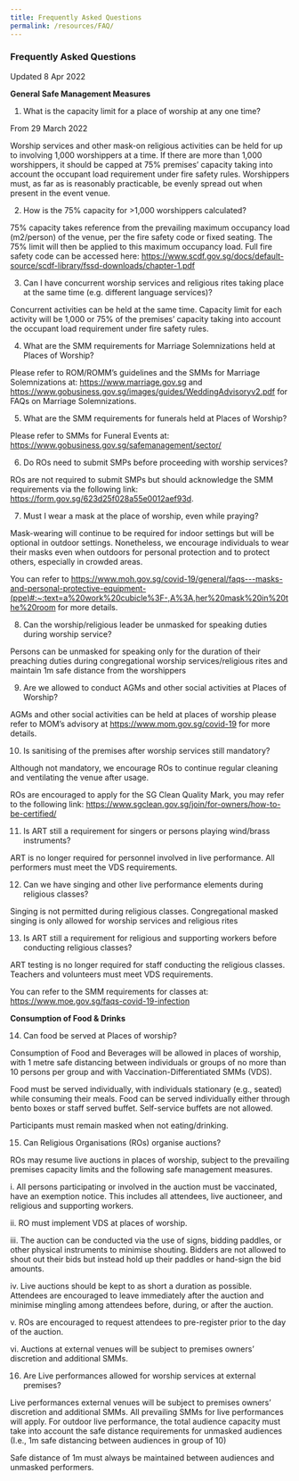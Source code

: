 ```yaml
---
title: Frequently Asked Questions
permalink: /resources/FAQ/
---
```

### Frequently Asked Questions 
Updated 8 Apr 2022

**General Safe Management Measures**

1) What is the capacity limit for a place of worship at any one time?

From 29 March 2022

Worship services and other mask-on religious activities can be held for up to involving 1,000 worshippers at a time. If there are more than 1,000 worshippers, it should be capped at 75% premises’ capacity taking into account the occupant load requirement under fire safety rules. Worshippers must, as far as is reasonably practicable, be evenly spread out when present in the event venue.

2) How is the 75% capacity for >1,000 worshippers calculated? 

75% capacity takes reference from the prevailing maximum occupancy load (m2/person) of the venue, per the fire safety code or fixed seating. The 75% limit will then be applied to this maximum occupancy load. Full fire safety code can be accessed here: https://www.scdf.gov.sg/docs/default-source/scdf-library/fssd-downloads/chapter-1.pdf  

3) Can I have concurrent worship services and religious rites 
taking place at the same time (e.g. different language services)?

Concurrent activities can be held at the same time. Capacity limit for each activity will be 1,000 or 75% of the premises’ capacity taking into account the occupant load requirement under fire safety rules.

4) What are the SMM requirements for Marriage Solemnizations 
held at Places of Worship?

Please refer to ROM/ROMM’s guidelines and the SMMs for Marriage Solemnizations at: https://www.marriage.gov.sg and  https://www.gobusiness.gov.sg/images/guides/WeddingAdvisoryv2.pdf for FAQs on Marriage Solemnizations. 

5) What are the SMM requirements for funerals held at Places of Worship?

Please refer to SMMs for Funeral Events at: https://www.gobusiness.gov.sg/safemanagement/sector/

6) Do ROs need to submit SMPs before proceeding with worship services?

ROs are not required to submit SMPs but should acknowledge the 
SMM requirements via the following link: https://form.gov.sg/623d25f028a55e0012aef93d.

7) Must I wear a mask at the place of worship, even while praying?

Mask-wearing will continue to be required for indoor settings but will be optional in outdoor settings. Nonetheless, we encourage individuals to wear their masks even when outdoors for personal protection and to protect others, especially in crowded areas.

You can refer to https://www.moh.gov.sg/covid-19/general/faqs---masks-and-personal-protective-equipment-(ppe)#:~:text=a%20work%20cubicle%3F-,A%3A,her%20mask%20in%20the%20room for more details.

8) Can the worship/religious leader be unmasked for speaking duties during worship service?

Persons can be unmasked for speaking only for the duration of their preaching duties during congregational worship services/religious rites and maintain 1m safe distance from the worshippers

9) Are we allowed to conduct AGMs and other social activities at Places of Worship?

AGMs and other social activities can be held at places of worship please refer to MOM’s advisory at https://www.mom.gov.sg/covid-19 for more details.

10) Is sanitising of the premises after worship services still mandatory?

Although not mandatory, we encourage ROs to continue regular cleaning and ventilating the venue after usage.

ROs are encouraged to apply for the SG Clean Quality Mark, you may refer to the following link: https://www.sgclean.gov.sg/join/for-owners/how-to-be-certified/

11) Is ART still a requirement for singers or persons playing wind/brass instruments?

ART is no longer required for personnel involved in live performance. All performers must meet the VDS requirements.

12) Can we have singing and other live performance elements during religious classes?

Singing is not permitted during religious classes. 
Congregational masked singing is only allowed for worship services and religious rites

13) Is ART still a requirement for religious and supporting workers before conducting religious classes? 

ART testing is no longer required for staff conducting the religious classes. Teachers and volunteers must meet VDS requirements.

You can refer to the SMM requirements for classes at: https://www.moe.gov.sg/faqs-covid-19-infection 


**Consumption of Food & Drinks**

14) Can food be served at Places of worship?

Consumption of Food and Beverages will be allowed in places of worship, with 1 metre safe distancing between individuals or groups of no more than 10 persons per group and with Vaccination-Differentiated SMMs (VDS). 

Food must be served individually, with individuals stationary (e.g., seated) while consuming their meals. 
Food can be served individually either through bento boxes or staff served buffet. Self-service buffets are not allowed. 

Participants must remain masked when not eating/drinking.

15) Can Religious Organisations (ROs) organise auctions?

ROs may resume live auctions in places of worship, subject to the prevailing premises capacity limits and the following safe management measures. 

i.	All persons participating or involved in the auction must be vaccinated, have an exemption notice. This includes all attendees, live auctioneer, and religious and supporting workers. 

ii.	RO must implement VDS at places of worship.

iii.	The auction can be conducted via the use of signs, bidding paddles, or other physical instruments to minimise shouting. Bidders are not allowed to shout out their bids but instead hold up their paddles or hand-sign the bid amounts.

iv.	Live auctions should be kept to as short a duration as possible. Attendees are encouraged to leave immediately after the auction and minimise mingling among attendees before, during, or after the auction.

v.	ROs are encouraged to request attendees to pre-register prior to the day of the auction.

vi.	Auctions at external venues will be subject to premises owners’ discretion and additional SMMs.

16) Are Live performances allowed for worship services at external premises?

Live performances external venues will be subject to premises owners’ discretion and additional SMMs. All prevailing SMMs for live performances will apply. For outdoor live performance, the total audience capacity must take into account the safe distance requirements for unmasked audiences (I.e., 1m safe distancing between audiences in group of 10)  

Safe distance of 1m must always be maintained between audiences and unmasked performers.